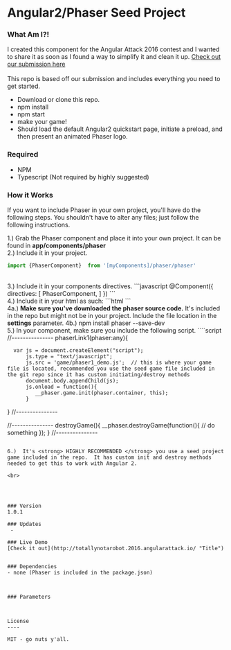 # Angular2/Phaser Seed Project

### What Am I?!
I created this component for the Angular Attack 2016 contest and I wanted to share it as soon as I found a way to simplify it and clean it up.  [Check out our submission here](http://totallynotarobot.2016.angularattack.io/ "Angular Attack 2016")  
<br>
This repo is based off our submission and includes everything you need to get started.
  - Download or clone this repo.
  - npm install
  - npm start
  - make your game!
  - Should load the default Angular2 quickstart page, initiate a preload, and then present an animated Phaser logo.


### Required
  - NPM
  - Typescript (Not required by highly suggested)


### How it Works
If you want to include Phaser in your own project, you'll have do the following steps.  You shouldn't have to alter any files; just follow the following instructions.

1.) Grab the Phaser component and place it into your own project.  It can be found in <strong>app/components/phaser</strong> <br>
2.)  Include it in your project.  
```javascript
import {PhaserComponent}  from '[myComponents]/phaser/phaser'
```
<br>
3.)  Include it in your components directives.
```javascript
@Component({
    directives: [
       PhaserComponent,
  	]
})
```
<br>
4.)  Include it in your html as such: 
```html
<phaser (phaser)="phaserLink1($event)" [settings]="{file:'node_modules/phaser/build/phaser.min.js'}"></phaser>
```
<br>
4a.)  <strong>Make sure you've downloaded the phaser source code.</strong>    It's included in the repo but might not be in your project.  Include the file location in the <strong>settings</strong> parameter.
4b.)  npm install phaser --save-dev

<br>
5.)  In your component, make sure you include the following script.
````script
   //---------------
   phaserLink1(phaser:any){

      var js = document.createElement("script");
          js.type = "text/javascript";
          js.src = 'game/phaser1_demo.js';  // this is where your game file is located, recommended you use the seed game file included in the git repo since it has custom initiating/destroy methods
          document.body.appendChild(js);
          js.onload = function(){
             __phaser.game.init(phaser.container, this);
          }
   }
   //---------------
   
   //---------------
   destroyGame(){
      __phaser.destroyGame(function(){
            // do something
      });
   }
   //---------------   
````

6.)  It's <strong> HIGHLY RECOMMENDED </strong> you use a seed project game included in the repo.  It has custom init and destroy methods needed to get this to work with Angular 2.  

<br>




### Version
1.0.1

### Updates
 - 

### Live Demo 
[Check it out](http://totallynotarobot.2016.angularattack.io/ "Title")


### Dependencies
- none (Phaser is included in the package.json)



### Parameters



License
----

MIT - go nuts y'all.
